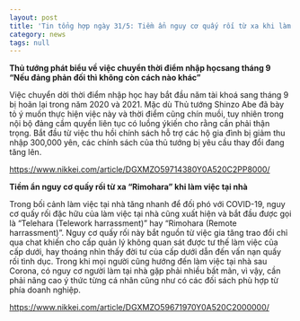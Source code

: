 ```yaml
---
layout: post
title: 'Tin tổng hợp ngày 31/5: Tiềm ẩn nguy cơ quấy rối từ xa khi làm việc tại nhà'
category: news
tags: null
---
```

**Thủ tướng phát biểu về việc chuyển thời điểm nhập họcsang tháng 9 “Nếu đảng phản đối thì không còn cách nào khác”**

Việc chuyển dời thời điểm nhập học hay bắt đầu năm tài khoá sang tháng 9 bị hoãn lại trong năm 2020 và 2021. Mặc dù Thủ tướng Shinzo Abe đã bày tỏ ý muốn thực hiện việc này và thời điểm cũng chín muồi, tuy nhiên trong nội bộ đảng cầm quyền liên tục có luồng ýkiến cho rằng cần phải thận trọng. Bắt đầu từ việc thu hồi chính sách hỗ trợ các hộ gia đình bị giảm thu nhập 300,000 yên, các chính sách của thủ tướng bị yêu cầu thay đổi đang tăng lên. 

<https://www.nikkei.com/article/DGXMZO59714380Y0A520C2PP8000/>

**Tiềm ẩn nguy cơ quấy rối từ xa “Rimohara” khi làm việc tại nhà**

Trong bối cảnh làm việc tại nhà tăng nhanh để đối phó với COVID-19, nguy cơ quấy rối đặc hữu của làm việc tại nhà cũng xuất hiện và bắt đầu được gọi là “Telehara (Telework harrassment)” hay “Rimohara (Remote harrassment)”. Nguy cơ quấy rối này bắt nguồn từ việc gia tăng trao đổi chỉ qua chat khiến cho cấp quản lý không quan sát được tư thế làm việc của cấp dưới, hay thoáng nhìn thấy đời tư của cấp dưới dẫn đến vấn nạn quấy rối tình dục. Trong khi mọi người cũng hướng đến làm việc tại nhà sau Corona, có nguy cơ người làm tại nhà gặp phải nhiều bất mãn, vì vậy, cần phải nâng cao ý thức từng cá nhân cũng như có các đối sách phù hợp từ phía doanh nghiệp.

<https://www.nikkei.com/article/DGXMZO59671970Y0A520C2000000/>

